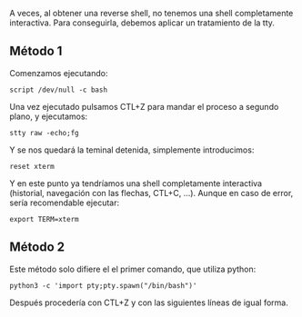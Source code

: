 A veces, al obtener una reverse shell, no tenemos una shell completamente interactiva. Para conseguirla, debemos aplicar un tratamiento de la tty.

## Método 1

Comenzamos ejecutando:

```shell
script /dev/null -c bash
```

Una vez ejecutado pulsamos CTL+Z para mandar el proceso a segundo plano, y ejecutamos:

```shell
stty raw -echo;fg
```

Y se nos quedará la teminal detenida, simplemente introducimos:

```shell
reset xterm
```

Y en este punto ya tendríamos una shell completamente interactiva (historial, navegación con las flechas, CTL+C, ...). Aunque en caso de error, sería recomendable ejecutar:

```shell
export TERM=xterm
```


## Método 2

Este método solo difiere el el primer comando, que utiliza python:

```shell
python3 -c 'import pty;pty.spawn("/bin/bash")'
```

Después procedería con CTL+Z y con las siguientes líneas de igual forma.